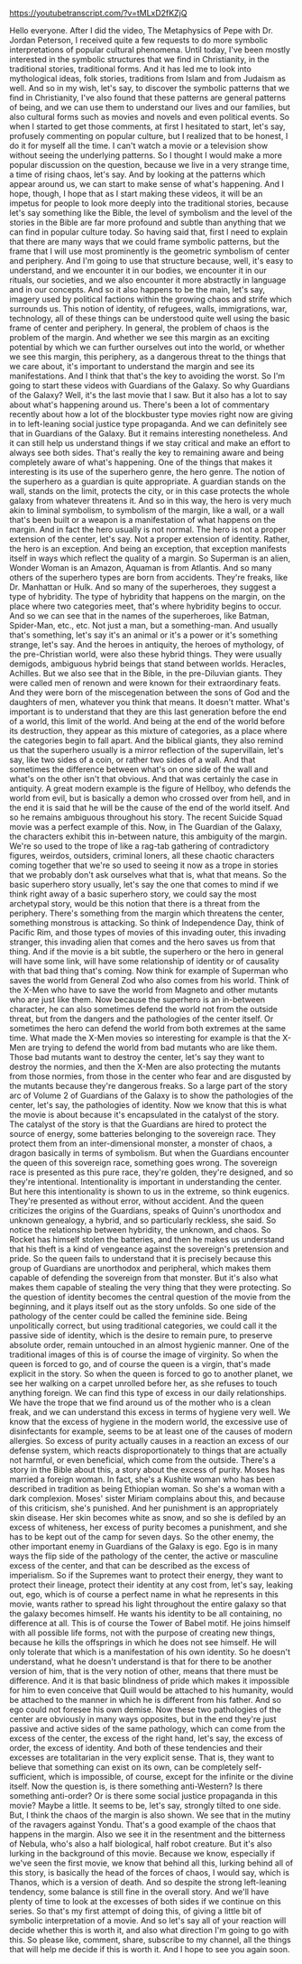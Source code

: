https://youtubetranscript.com/?v=tMLxD2fKZjQ

 Hello everyone. After I did the video, The Metaphysics of Pepe with Dr. Jordan Peterson, I received quite a few requests to do more symbolic interpretations of popular cultural phenomena. Until today, I've been mostly interested in the symbolic structures that we find in Christianity, in the traditional stories, traditional forms. And it has led me to look into mythological ideas, folk stories, traditions from Islam and from Judaism as well. And so in my wish, let's say, to discover the symbolic patterns that we find in Christianity, I've also found that these patterns are general patterns of being, and we can use them to understand our lives and our families, but also cultural forms such as movies and novels and even political events. So when I started to get those comments, at first I hesitated to start, let's say, profusely commenting on popular culture, but I realized that to be honest, I do it for myself all the time. I can't watch a movie or a television show without seeing the underlying patterns. So I thought I would make a more popular discussion on the question, because we live in a very strange time, a time of rising chaos, let's say. And by looking at the patterns which appear around us, we can start to make sense of what's happening. And I hope, though, I hope that as I start making these videos, it will be an impetus for people to look more deeply into the traditional stories, because let's say something like the Bible, the level of symbolism and the level of the stories in the Bible are far more profound and subtle than anything that we can find in popular culture today. So having said that, first I need to explain that there are many ways that we could frame symbolic patterns, but the frame that I will use most prominently is the geometric symbolism of center and periphery. And I'm going to use that structure because, well, it's easy to understand, and we encounter it in our bodies, we encounter it in our rituals, our societies, and we also encounter it more abstractly in language and in our concepts. And so it also happens to be the main, let's say, imagery used by political factions within the growing chaos and strife which surrounds us. This notion of identity, of refugees, walls, immigrations, war, technology, all of these things can be understood quite well using the basic frame of center and periphery. In general, the problem of chaos is the problem of the margin. And whether we see this margin as an exciting potential by which we can further ourselves out into the world, or whether we see this margin, this periphery, as a dangerous threat to the things that we care about, it's important to understand the margin and see its manifestations. And I think that that's the key to avoiding the worst. So I'm going to start these videos with Guardians of the Galaxy. So why Guardians of the Galaxy? Well, it's the last movie that I saw. But it also has a lot to say about what's happening around us. There's been a lot of commentary recently about how a lot of the blockbuster type movies right now are giving in to left-leaning social justice type propaganda. And we can definitely see that in Guardians of the Galaxy. But it remains interesting nonetheless. And it can still help us understand things if we stay critical and make an effort to always see both sides. That's really the key to remaining aware and being completely aware of what's happening. One of the things that makes it interesting is its use of the superhero genre, the hero genre. The notion of the superhero as a guardian is quite appropriate. A guardian stands on the wall, stands on the limit, protects the city, or in this case protects the whole galaxy from whatever threatens it. And so in this way, the hero is very much akin to liminal symbolism, to symbolism of the margin, like a wall, or a wall that's been built or a weapon is a manifestation of what happens on the margin. And in fact the hero usually is not normal. The hero is not a proper extension of the center, let's say. Not a proper extension of identity. Rather, the hero is an exception. And being an exception, that exception manifests itself in ways which reflect the quality of a margin. So Superman is an alien, Wonder Woman is an Amazon, Aquaman is from Atlantis. And so many others of the superhero types are born from accidents. They're freaks, like Dr. Manhattan or Hulk. And so many of the superheroes, they suggest a type of hybridity. The type of hybridity that happens on the margin, on the place where two categories meet, that's where hybridity begins to occur. And so we can see that in the names of the superheroes, like Batman, Spider-Man, etc., etc. Not just a man, but a something-man. And usually that's something, let's say it's an animal or it's a power or it's something strange, let's say. And the heroes in antiquity, the heroes of mythology, of the pre-Christian world, were also these hybrid things. They were usually demigods, ambiguous hybrid beings that stand between worlds. Heracles, Achilles. But we also see that in the Bible, in the pre-Diluvian giants. They were called men of renown and were known for their extraordinary feats. And they were born of the miscegenation between the sons of God and the daughters of men, whatever you think that means. It doesn't matter. What's important is to understand that they are this last generation before the end of a world, this limit of the world. And being at the end of the world before its destruction, they appear as this mixture of categories, as a place where the categories begin to fall apart. And the biblical giants, they also remind us that the superhero usually is a mirror reflection of the supervillain, let's say, like two sides of a coin, or rather two sides of a wall. And that sometimes the difference between what's on one side of the wall and what's on the other isn't that obvious. And that was certainly the case in antiquity. A great modern example is the figure of Hellboy, who defends the world from evil, but is basically a demon who crossed over from hell, and in the end it is said that he will be the cause of the end of the world itself. And so he remains ambiguous throughout his story. The recent Suicide Squad movie was a perfect example of this. Now, in The Guardian of the Galaxy, the characters exhibit this in-between nature, this ambiguity of the margin. We're so used to the trope of like a rag-tab gathering of contradictory figures, weirdos, outsiders, criminal loners, all these chaotic characters coming together that we're so used to seeing it now as a trope in stories that we probably don't ask ourselves what that is, what that means. So the basic superhero story usually, let's say the one that comes to mind if we think right away of a basic superhero story, we could say the most archetypal story, would be this notion that there is a threat from the periphery. There's something from the margin which threatens the center, something monstrous is attacking. So think of Independence Day, think of Pacific Rim, and those types of movies of this invading outer, this invading stranger, this invading alien that comes and the hero saves us from that thing. And if the movie is a bit subtle, the superhero or the hero in general will have some link, will have some relationship of identity or of causality with that bad thing that's coming. Now think for example of Superman who saves the world from General Zod who also comes from his world. Think of the X-Men who have to save the world from Magneto and other mutants who are just like them. Now because the superhero is an in-between character, he can also sometimes defend the world not from the outside threat, but from the dangers and the pathologies of the center itself. Or sometimes the hero can defend the world from both extremes at the same time. What made the X-Men movies so interesting for example is that the X-Men are trying to defend the world from bad mutants who are like them. Those bad mutants want to destroy the center, let's say they want to destroy the normies, and then the X-Men are also protecting the mutants from those normies, from those in the center who fear and are disgusted by the mutants because they're dangerous freaks. So a large part of the story arc of Volume 2 of Guardians of the Galaxy is to show the pathologies of the center, let's say, the pathologies of identity. Now we know that this is what the movie is about because it's encapsulated in the catalyst of the story. The catalyst of the story is that the Guardians are hired to protect the source of energy, some batteries belonging to the sovereign race. They protect them from an inter-dimensional monster, a monster of chaos, a dragon basically in terms of symbolism. But when the Guardians encounter the queen of this sovereign race, something goes wrong. The sovereign race is presented as this pure race, they're golden, they're designed, and so they're intentional. Intentionality is important in understanding the center. But here this intentionality is shown to us in the extreme, so think eugenics. They're presented as without error, without accident. And the queen criticizes the origins of the Guardians, speaks of Quinn's unorthodox and unknown genealogy, a hybrid, and so particularly reckless, she said. So notice the relationship between hybridity, the unknown, and chaos. So Rocket has himself stolen the batteries, and then he makes us understand that his theft is a kind of vengeance against the sovereign's pretension and pride. So the queen fails to understand that it is precisely because this group of Guardians are unorthodox and peripheral, which makes them capable of defending the sovereign from that monster. But it's also what makes them capable of stealing the very thing that they were protecting. So the question of identity becomes the central question of the movie from the beginning, and it plays itself out as the story unfolds. So one side of the pathology of the center could be called the feminine side. Being unpolitically correct, but using traditional categories, we could call it the passive side of identity, which is the desire to remain pure, to preserve absolute order, remain untouched in an almost hygienic manner. One of the traditional images of this is of course the image of virginity. So when the queen is forced to go, and of course the queen is a virgin, that's made explicit in the story. So when the queen is forced to go to another planet, we see her walking on a carpet unrolled before her, as she refuses to touch anything foreign. We can find this type of excess in our daily relationships. We have the trope that we find around us of the mother who is a clean freak, and we can understand this excess in terms of hygiene very well. We know that the excess of hygiene in the modern world, the excessive use of disinfectants for example, seems to be at least one of the causes of modern allergies. So excess of purity actually causes in a reaction an excess of our defense system, which reacts disproportionately to things that are actually not harmful, or even beneficial, which come from the outside. There's a story in the Bible about this, a story about the excess of purity. Moses has married a foreign woman. In fact, she's a Kushite woman who has been described in tradition as being Ethiopian woman. So she's a woman with a dark complexion. Moses' sister Miriam complains about this, and because of this criticism, she's punished. And her punishment is an appropriately skin disease. Her skin becomes white as snow, and so she is defiled by an excess of whiteness, her excess of purity becomes a punishment, and she has to be kept out of the camp for seven days. So the other enemy, the other important enemy in Guardians of the Galaxy is ego. Ego is in many ways the flip side of the pathology of the center, the active or masculine excess of the center, and that can be described as the excess of imperialism. So if the Supremes want to protect their energy, they want to protect their lineage, protect their identity at any cost from, let's say, leaking out, ego, which is of course a perfect name in what he represents in this movie, wants rather to spread his light throughout the entire galaxy so that the galaxy becomes himself. He wants his identity to be all containing, no difference at all. This is of course the Tower of Babel motif. He joins himself with all possible life forms, not with the purpose of creating new things, because he kills the offsprings in which he does not see himself. He will only tolerate that which is a manifestation of his own identity. So he doesn't understand, what he doesn't understand is that for there to be another version of him, that is the very notion of other, means that there must be difference. And it is that basic blindness of pride which makes it impossible for him to even conceive that Quill would be attached to his humanity, would be attached to the manner in which he is different from his father. And so ego could not foresee his own demise. Now these two pathologies of the center are obviously in many ways opposites, but in the end they're just passive and active sides of the same pathology, which can come from the excess of the center, the excess of the right hand, let's say, the excess of order, the excess of identity. And both of these tendencies and their excesses are totalitarian in the very explicit sense. That is, they want to believe that something can exist on its own, can be completely self-sufficient, which is impossible, of course, except for the infinite or the divine itself. Now the question is, is there something anti-Western? Is there something anti-order? Or is there some social justice propaganda in this movie? Maybe a little. It seems to be, let's say, strongly tilted to one side. But, I think the chaos of the margin is also shown. We see that in the mutiny of the ravagers against Yondu. That's a good example of the chaos that happens in the margin. Also we see it in the resentment and the bitterness of Nebula, who's also a half biological, half robot creature. But it's also lurking in the background of this movie. Because we know, especially if we've seen the first movie, we know that behind all this, lurking behind all of this story, is basically the head of the forces of chaos, I would say, which is Thanos, which is a version of death. And so despite the strong left-leaning tendency, some balance is still fine in the overall story. And we'll have plenty of time to look at the excesses of both sides if we continue on this series. So that's my first attempt of doing this, of giving a little bit of symbolic interpretation of a movie. And so let's say all of your reaction will decide whether this is worth it, and also what direction I'm going to go with this. So please like, comment, share, subscribe to my channel, all the things that will help me decide if this is worth it. And I hope to see you again soon.